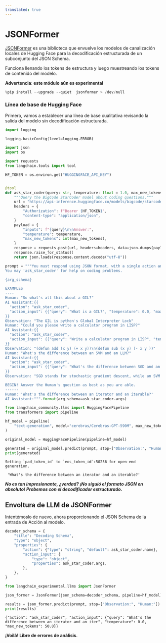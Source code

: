 ```yaml
---
translated: true
---
```


# JSONFormer

[JSONFormer](https://github.com/1rgs/jsonformer) es una biblioteca que envuelve los modelos de canalización locales de Hugging Face para la decodificación estructurada de un subconjunto del JSON Schema.

Funciona llenando los tokens de estructura y luego muestreando los tokens de contenido del modelo.

**Advertencia: este módulo aún es experimental**

```python
%pip install --upgrade --quiet  jsonformer > /dev/null
```

### Línea de base de Hugging Face

Primero, vamos a establecer una línea de base cualitativa revisando la salida del modelo sin decodificación estructurada.

```python
import logging

logging.basicConfig(level=logging.ERROR)
```

```python
import json
import os

import requests
from langchain.tools import tool

HF_TOKEN = os.environ.get("HUGGINGFACE_API_KEY")


@tool
def ask_star_coder(query: str, temperature: float = 1.0, max_new_tokens: float = 250):
    """Query the BigCode StarCoder model about coding questions."""
    url = "https://api-inference.huggingface.co/models/bigcode/starcoder"
    headers = {
        "Authorization": f"Bearer {HF_TOKEN}",
        "content-type": "application/json",
    }
    payload = {
        "inputs": f"{query}\n\nAnswer:",
        "temperature": temperature,
        "max_new_tokens": int(max_new_tokens),
    }
    response = requests.post(url, headers=headers, data=json.dumps(payload))
    response.raise_for_status()
    return json.loads(response.content.decode("utf-8"))
```

```python
prompt = """You must respond using JSON format, with a single action and single action input.
You may 'ask_star_coder' for help on coding problems.

{arg_schema}

EXAMPLES
----
Human: "So what's all this about a GIL?"
AI Assistant:{{
  "action": "ask_star_coder",
  "action_input": {{"query": "What is a GIL?", "temperature": 0.0, "max_new_tokens": 100}}"
}}
Observation: "The GIL is python's Global Interpreter Lock"
Human: "Could you please write a calculator program in LISP?"
AI Assistant:{{
  "action": "ask_star_coder",
  "action_input": {{"query": "Write a calculator program in LISP", "temperature": 0.0, "max_new_tokens": 250}}
}}
Observation: "(defun add (x y) (+ x y))\n(defun sub (x y) (- x y ))"
Human: "What's the difference between an SVM and an LLM?"
AI Assistant:{{
  "action": "ask_star_coder",
  "action_input": {{"query": "What's the difference between SGD and an SVM?", "temperature": 1.0, "max_new_tokens": 250}}
}}
Observation: "SGD stands for stochastic gradient descent, while an SVM is a Support Vector Machine."

BEGIN! Answer the Human's question as best as you are able.
------
Human: 'What's the difference between an iterator and an iterable?'
AI Assistant:""".format(arg_schema=ask_star_coder.args)
```

```python
from langchain_community.llms import HuggingFacePipeline
from transformers import pipeline

hf_model = pipeline(
    "text-generation", model="cerebras/Cerebras-GPT-590M", max_new_tokens=200
)

original_model = HuggingFacePipeline(pipeline=hf_model)

generated = original_model.predict(prompt, stop=["Observation:", "Human:"])
print(generated)
```

```output
Setting `pad_token_id` to `eos_token_id`:50256 for open-end generation.

 'What's the difference between an iterator and an iterable?'
```

***No es tan impresionante, ¿verdad? ¡No siguió el formato JSON en absoluto! Probemos con el decodificador estructurado.***

## Envoltura de LLM de JSONFormer

Intentémoslo de nuevo, ahora proporcionando el JSON Schema de la entrada de Acción al modelo.

```python
decoder_schema = {
    "title": "Decoding Schema",
    "type": "object",
    "properties": {
        "action": {"type": "string", "default": ask_star_coder.name},
        "action_input": {
            "type": "object",
            "properties": ask_star_coder.args,
        },
    },
}
```

```python
from langchain_experimental.llms import JsonFormer

json_former = JsonFormer(json_schema=decoder_schema, pipeline=hf_model)
```

```python
results = json_former.predict(prompt, stop=["Observation:", "Human:"])
print(results)
```

```output
{"action": "ask_star_coder", "action_input": {"query": "What's the difference between an iterator and an iter", "temperature": 0.0, "max_new_tokens": 50.0}}
```

**¡Voilà! Libre de errores de análisis.**
